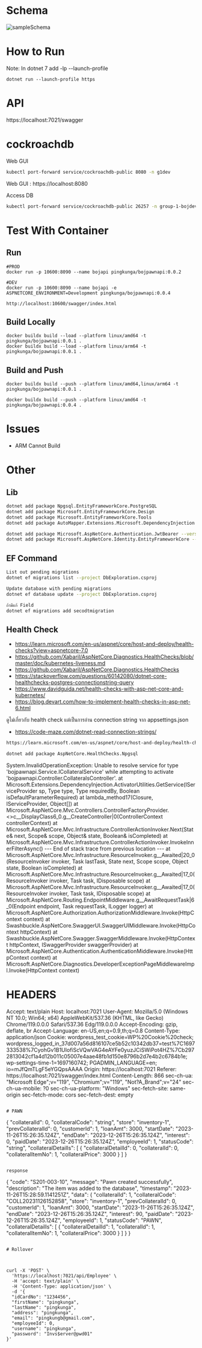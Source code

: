 # Schema

![sampleSchema](./sampleSchema.png)

# How to Run

Note: In dotnet 7 add -lp --launch-profile 
```shell
dotnet run --launch-profile https
```

# API

https://localhost:7021/swagger


# cockroachdb

Web GUI

```bash
kubectl port-forward service/cockroachdb-public 8080 -n g1dev
```

Web GUI : https://localhost:8080

Access DB

```bash
kubectl port-forward service/cockroachdb-public 26257 -n group-1-bojdev
```

# Test With Container

## Run 

```
#PROD
docker run -p 10600:8090 --name bojapi pingkunga/bojpawnapi:0.0.2

#DEV
docker run -p 10600:8090 --name bojapi -e ASPNETCORE_ENVIRONMENT=Development pingkunga/bojpawnapi:0.0.4

http://localhost:10600/swagger/index.html
```

## Build Locally

```
docker buildx build --load --platform linux/amd64 -t pingkunga/bojpawnapi:0.0.1 .
docker buildx build --load --platform linux/arm64 -t pingkunga/bojpawnapi:0.0.1 .
```

## Build and Push

```
docker buildx build --push --platform linux/amd64,linux/arm64 -t pingkunga/bojpawnapi:0.0.1 .

docker buildx build --push --platform linux/amd64 -t pingkunga/bojpawnapi:0.0.4 .
```


# Issues

* ARM Cannot Build


# Other 

## Lib

```bash
dotnet add package Npgsql.EntityFrameworkCore.PostgreSQL
dotnet add package Microsoft.EntityFrameworkCore.Design
dotnet add package Microsoft.EntityFrameworkCore.Tools
dotnet add package AutoMapper.Extensions.Microsoft.DependencyInjection 

dotnet add package Microsoft.AspNetCore.Authentication.JwtBearer --version 8.0.0
dotnet add package Microsoft.AspNetCore.Identity.EntityFrameworkCore --version 8.0.0

```

## EF Command

```bash
List out pending migrations
dotnet ef migrations list --project DbExploration.csproj

Update database with pending migrations
dotnet ef database update --project DbExploration.csproj

ถ้ามีแก้ Field
dotnet ef migrations add secodtmigration
```

## Health Check

* https://learn.microsoft.com/en-us/aspnet/core/host-and-deploy/health-checks?view=aspnetcore-7.0
* https://github.com/Xabaril/AspNetCore.Diagnostics.HealthChecks/blob/master/doc/kubernetes-liveness.md
* https://github.com/Xabaril/AspNetCore.Diagnostics.HealthChecks
* https://stackoverflow.com/questions/60142080/dotnet-core-healthchecks-postgres-connectionstring-query
* https://www.davidguida.net/health-checks-with-asp-net-core-and-kubernetes/
* https://blog.devart.com/how-to-implement-health-checks-in-asp-net-6.html

ดูไม่เกี่ยวกับ health check แต่เป็นการอ่าน connection string จาก appsettings.json
* https://code-maze.com/dotnet-read-connection-strings/

```bash
https://learn.microsoft.com/en-us/aspnet/core/host-and-deploy/health-checks?view=aspnetcore-7.0

dotnet add package AspNetCore.HealthChecks.Npgsql
```
System.InvalidOperationException: Unable to resolve service for type 'bojpawnapi.Service.ICollateralService' while attempting to activate 'bojpawnapi.Controller.CollateralsController'.
   at Microsoft.Extensions.DependencyInjection.ActivatorUtilities.GetService(IServiceProvider sp, Type type, Type requiredBy, Boolean isDefaultParameterRequired)
   at lambda_method17(Closure, IServiceProvider, Object[])
   at Microsoft.AspNetCore.Mvc.Controllers.ControllerFactoryProvider.<>c__DisplayClass6_0.<CreateControllerFactory>g__CreateController|0(ControllerContext controllerContext)
   at Microsoft.AspNetCore.Mvc.Infrastructure.ControllerActionInvoker.Next(State& next, Scope& scope, Object& state, Boolean& isCompleted)
   at Microsoft.AspNetCore.Mvc.Infrastructure.ControllerActionInvoker.InvokeInnerFilterAsync()
--- End of stack trace from previous location ---
   at Microsoft.AspNetCore.Mvc.Infrastructure.ResourceInvoker.<InvokeFilterPipelineAsync>g__Awaited|20_0(ResourceInvoker invoker, Task lastTask, State next, Scope scope, Object state, Boolean isCompleted)
   at Microsoft.AspNetCore.Mvc.Infrastructure.ResourceInvoker.<InvokeAsync>g__Awaited|17_0(ResourceInvoker invoker, Task task, IDisposable scope)
   at Microsoft.AspNetCore.Mvc.Infrastructure.ResourceInvoker.<InvokeAsync>g__Awaited|17_0(ResourceInvoker invoker, Task task, IDisposable scope)
   at Microsoft.AspNetCore.Routing.EndpointMiddleware.<Invoke>g__AwaitRequestTask|6_0(Endpoint endpoint, Task requestTask, ILogger logger)
   at Microsoft.AspNetCore.Authorization.AuthorizationMiddleware.Invoke(HttpContext context)
   at Swashbuckle.AspNetCore.SwaggerUI.SwaggerUIMiddleware.Invoke(HttpContext httpContext)
   at Swashbuckle.AspNetCore.Swagger.SwaggerMiddleware.Invoke(HttpContext httpContext, ISwaggerProvider swaggerProvider)
   at Microsoft.AspNetCore.Authentication.AuthenticationMiddleware.Invoke(HttpContext context)
   at Microsoft.AspNetCore.Diagnostics.DeveloperExceptionPageMiddlewareImpl.Invoke(HttpContext context)

HEADERS
=======
Accept: text/plain
Host: localhost:7021
User-Agent: Mozilla/5.0 (Windows NT 10.0; Win64; x64) AppleWebKit/537.36 (KHTML, like Gecko) Chrome/119.0.0.0 Safari/537.36 Edg/119.0.0.0
Accept-Encoding: gzip, deflate, br
Accept-Language: en-US,en;q=0.9,th;q=0.8
Content-Type: application/json
Cookie: wordpress_test_cookie=WP%20Cookie%20check; wordpress_logged_in_37d007a56d816107ce5b52c10342db37=test%7C1697333538%7CyohGv1B1UIofiScVQwVAG4eAYFe0yuzJCiSWiPot4HZ%7Cb2972813042cf1a4d12b011c05007e4aae48fb1d150e8796b2d7e4b2c6784b1e; wp-settings-time-1=1697160742; PGADMIN_LANGUAGE=en; io=mJfQmTLgF5eYGQpsAAAA
Origin: https://localhost:7021
Referer: https://localhost:7021/swagger/index.html
Content-Length: 866
sec-ch-ua: "Microsoft Edge";v="119", "Chromium";v="119", "Not?A_Brand";v="24"
sec-ch-ua-mobile: ?0
sec-ch-ua-platform: "Windows"
sec-fetch-site: same-origin
sec-fetch-mode: cors
sec-fetch-dest: empty
```

# PAWN

```
{
  "collateralId": 0,
  "collateralCode": "string",
  "store": "inventory-1",
  "prevCollateralId": 0,
  "customerId": 1,
  "loanAmt": 3000,
  "startDate": "2023-11-26T15:26:35.124Z",
  "endDate": "2023-12-26T15:26:35.124Z",
  "interest": 0,
  "paidDate": "2023-12-26T15:26:35.124Z",
  "employeeId": 1,
  "statusCode": "string",
  "collateralDetaills": [
    {
      "collateralDetailId": 0,
      "collateralId": 0,
      "collateralItemNo": 1,
      "collateralPrice": 3000
    }
  ]
}
```

response
```
{
  "code": "S201-003-10",
  "message": "Pawn created successfully",
  "description": "The item was added to the database",
  "timestamp": "2023-11-26T15:28:59.1141251Z",
  "data": {
    "collateralId": 1,
    "collateralCode": "COLL20231126152858",
    "store": "inventory-1",
    "prevCollateralId": 0,
    "customerId": 1,
    "loanAmt": 3000,
    "startDate": "2023-11-26T15:26:35.124Z",
    "endDate": "2023-12-26T15:26:35.124Z",
    "interest": 90,
    "paidDate": "2023-12-26T15:26:35.124Z",
    "employeeId": 1,
    "statusCode": "PAWN",
    "collateralDetaills": [
      {
        "collateralDetailId": 1,
        "collateralId": 1,
        "collateralItemNo": 1,
        "collateralPrice": 3000
      }
    ]
  }
}
```

# Rollover

```

```


curl -X 'POST' \
  'https://localhost:7021/api/Employee' \
  -H 'accept: text/plain' \
  -H 'Content-Type: application/json' \
  -d '{
  "idCardNo": "1234456",
  "firstName": "pingkunga",
  "lastName": "pingkunga",
  "address": "pingkunga",
  "email": "pingkungb@gmail.com",
  "employeeId": 0,
  "username": "pingkunga",
  "password": "Invs$erver@pwd01"
}'